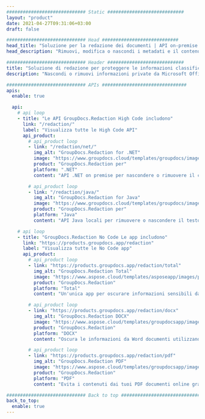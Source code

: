 ```yaml
---
############################# Static ############################
layout: "product"
date: 2021-04-27T09:31:06+03:00
draft: false

############################# Head ############################
head_title: "Soluzione per la redazione dei documenti | API on-premise e app gratuita"
head_description: "Rimuovi, modifica o nascondi i metadati e il contenuto di testo in MS Office Word documenti, Excel fogli di calcolo, PowerPoint presentazioni, PDF e formati di file di immagine."

############################# Header ############################
title: "Soluzione di redazione per proteggere le informazioni classificate"
description: "Nascondi o rimuovi informazioni private da Microsoft Office documenti, fogli di calcolo, presentazioni, PDF e immagini."

############################# APIs ###############################
apis:
  enable: true

  api:
    # api loop
    - title: "Le API GroupDocs.Redaction High Code includono"
      link: "/redaction/"
      label: "Visualizza tutte le High Code API"
      api_product:
        # api_product loop
        - link: "/redaction/net/"
          img_alt: "GroupDocs.Redaction for .NET"
          image: "https://www.groupdocs.cloud/templates/groupdocs/images/product-logos/groupdocs-redaction-net.png"
          product: "GroupDocs.Redaction per"
          platform: ".NET"
          content: "API .NET on premise per nascondere o rimuovere il contenuto e i metadati dai tuoi documenti personali."

        # api_product loop
        - link: "/redaction/java/"
          img_alt: "GroupDocs.Redaction for Java"
          image: "https://www.groupdocs.cloud/templates/groupdocs/images/product-logos/groupdocs-redaction-java.png"
          product: "GroupDocs.Redaction per"
          platform: "Java"
          content: "API Java locali per rimuovere o nascondere il testo dai contenuti e dai metadati dei formati di file supportati."

    # api loop
    - title: "GroupDocs.Redaction No Code Le app includono"
      link: "https://products.groupdocs.app/redaction"
      label: "Visualizza tutte le No Code app"
      api_product:
        # api_product loop
        - link: "https://products.groupdocs.app/redaction/total"
          img_alt: "GroupDocs.Redaction Total"
          image: "https://www.aspose.cloud/templates/asposeapp/images/products/logo/asposeredaction-app.png"
          product: "GroupDocs.Redaction"
          platform: "Total"
          content: "Un'unica app per oscurare informazioni sensibili da Word, Excel, PowerPoint, PDF e molti altri tipi di documenti."

        # api_product loop
        - link: "https://products.groupdocs.app/redaction/docx"
          img_alt: "GroupDocs.Redaction DOCX"
          image: "https://www.aspose.cloud/templates/groupdocsapp/images/products/logo/groupdocswords-app.png"
          product: "GroupDocs.Redaction"
          platform: "DOCX"
          content: "Oscura le informazioni da Word documenti utilizzando qualsiasi browser web."

        # api_product loop
        - link: "https://products.groupdocs.app/redaction/pdf"
          img_alt: "GroupDocs.Redaction PDF"
          image: "https://www.aspose.cloud/templates/groupdocsapp/images/products/logo/groupdocspdf-app.png"
          product: "GroupDocs.Redaction"
          platform: "PDF"
          content: "Evita i contenuti dai tuoi PDF documenti online gratuitamente."

############################# Back to top ###############################
back_to_top:
  enable: true
---
```

